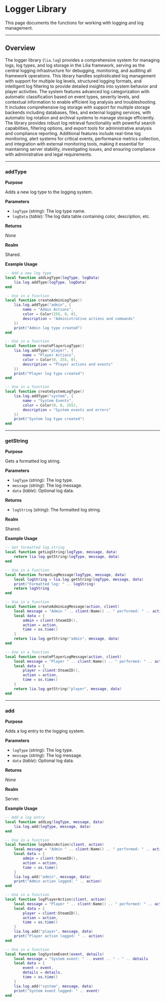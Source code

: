 # Logger Library

This page documents the functions for working with logging and log management.

---

## Overview

The logger library (`lia.log`) provides a comprehensive system for managing logs, log types, and log storage in the Lilia framework, serving as the central logging infrastructure for debugging, monitoring, and auditing all framework operations. This library handles sophisticated log management with support for multiple log levels, structured logging formats, and intelligent log filtering to provide detailed insights into system behavior and player activities. The system features advanced log categorization with automatic classification based on event types, severity levels, and contextual information to enable efficient log analysis and troubleshooting. It includes comprehensive log storage with support for multiple storage backends including databases, files, and external logging services, with automatic log rotation and archival systems to manage storage efficiently. The library provides robust log retrieval functionality with powerful search capabilities, filtering options, and export tools for administrative analysis and compliance reporting. Additional features include real-time log monitoring, alert systems for critical events, performance metrics collection, and integration with external monitoring tools, making it essential for maintaining server stability, investigating issues, and ensuring compliance with administrative and legal requirements.

---

### addType

**Purpose**

Adds a new log type to the logging system.

**Parameters**

* `logType` (*string*): The log type name.
* `logData` (*table*): The log data table containing color, description, etc.

**Returns**

*None*

**Realm**

Shared.

**Example Usage**

```lua
-- Add a new log type
local function addLogType(logType, logData)
    lia.log.addType(logType, logData)
end

-- Use in a function
local function createAdminLogType()
    lia.log.addType("admin", {
        name = "Admin Actions",
        color = Color(255, 0, 0),
        description = "Administrative actions and commands"
    })
    print("Admin log type created")
end

-- Use in a function
local function createPlayerLogType()
    lia.log.addType("player", {
        name = "Player Actions",
        color = Color(0, 255, 0),
        description = "Player actions and events"
    })
    print("Player log type created")
end

-- Use in a function
local function createSystemLogType()
    lia.log.addType("system", {
        name = "System Events",
        color = Color(0, 0, 255),
        description = "System events and errors"
    })
    print("System log type created")
end
```

---

### getString

**Purpose**

Gets a formatted log string.

**Parameters**

* `logType` (*string*): The log type.
* `message` (*string*): The log message.
* `data` (*table*): Optional log data.

**Returns**

* `logString` (*string*): The formatted log string.

**Realm**

Shared.

**Example Usage**

```lua
-- Get formatted log string
local function getLogString(logType, message, data)
    return lia.log.getString(logType, message, data)
end

-- Use in a function
local function formatLogMessage(logType, message, data)
    local logString = lia.log.getString(logType, message, data)
    print("Formatted log: " .. logString)
    return logString
end

-- Use in a function
local function createAdminLogMessage(action, client)
    local message = "Admin " .. client:Name() .. " performed: " .. action
    local data = {
        admin = client:SteamID(),
        action = action,
        time = os.time()
    }
    return lia.log.getString("admin", message, data)
end

-- Use in a function
local function createPlayerLogMessage(action, client)
    local message = "Player " .. client:Name() .. " performed: " .. action
    local data = {
        player = client:SteamID(),
        action = action,
        time = os.time()
    }
    return lia.log.getString("player", message, data)
end
```

---

### add

**Purpose**

Adds a log entry to the logging system.

**Parameters**

* `logType` (*string*): The log type.
* `message` (*string*): The log message.
* `data` (*table*): Optional log data.

**Returns**

*None*

**Realm**

Server.

**Example Usage**

```lua
-- Add a log entry
local function addLog(logType, message, data)
    lia.log.add(logType, message, data)
end

-- Use in a function
local function logAdminAction(client, action)
    local message = "Admin " .. client:Name() .. " performed: " .. action
    local data = {
        admin = client:SteamID(),
        action = action,
        time = os.time()
    }
    lia.log.add("admin", message, data)
    print("Admin action logged: " .. action)
end

-- Use in a function
local function logPlayerAction(client, action)
    local message = "Player " .. client:Name() .. " performed: " .. action
    local data = {
        player = client:SteamID(),
        action = action,
        time = os.time()
    }
    lia.log.add("player", message, data)
    print("Player action logged: " .. action)
end

-- Use in a function
local function logSystemEvent(event, details)
    local message = "System event: " .. event .. " - " .. details
    local data = {
        event = event,
        details = details,
        time = os.time()
    }
    lia.log.add("system", message, data)
    print("System event logged: " .. event)
end
```











